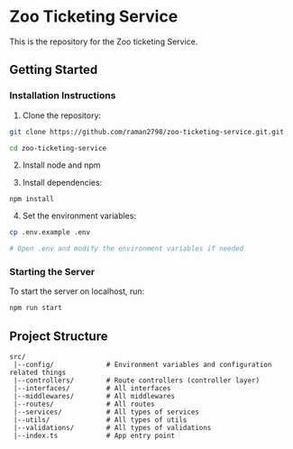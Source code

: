 # Zoo Ticketing Service

This is the repository for the Zoo ticketing Service.

## Getting Started

### Installation Instructions

1. Clone the repository:

```bash
git clone https://github.com/raman2798/zoo-ticketing-service.git.git

cd zoo-ticketing-service
```

2. Install node and npm

3. Install dependencies:

```
npm install
```

4. Set the environment variables:

```bash
cp .env.example .env

# Open .env and modify the environment variables if needed
```

### Starting the Server

To start the server on localhost, run:

```bash
npm run start
```

## Project Structure

```
src/
 |--config/             # Environment variables and configuration related things
 |--controllers/        # Route controllers (controller layer)
 |--interfaces/         # All interfaces
 |--middlewares/        # All middlewares
 |--routes/             # All routes
 |--services/           # All types of services
 |--utils/              # All types of utils
 |--validations/        # All types of validations
 |--index.ts            # App entry point
```
